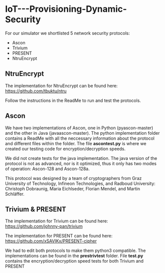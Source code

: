 # IoT---Provisioning-Dynamic-Security

For our simulator we shortlisted 5 network security protocols:

* Ascon 
* Trivium 
* PRESENT
* NtruEncrypt

## NtruEncrypt
The implementation for NtruEncrypt can be found here: https://github.com/tbuktu/ntru 

Follow the instructions in the ReadMe to run and test the protocols. 

## Ascon 

We have two implementations of Ascon, one in Python (pyascon-master) and the other in Java (javaascon-master). The python implementation folder contains a ReadMe with all the neccessary information about the protocol and different files within the folder. The file **ascontest.py** is where we created our testing code for encryption/decryption speeds. 

We did not create tests for the java implementation. The java version of the protocol is not as advanced, nor is it optimized, thus it only has two modes of operation: Ascon-128 and Ascon-128a. 

This protocol was designed by a team of cryptographers from Graz University of Technology, Infineon Technologies, and Radboud University: Christoph Dobraunig, Maria Eichlseder, Florian Mendel, and Martin Schläffer.

## Trivium & PRESENT

The implementation for Trivium can be found here: https://github.com/johnny-pan/trivium

The implementation for PRESENT can be found here: https://github.com/xSAVIKx/PRESENT-cipher 

We had to edit both protocols to make them python3 compatible. The implementations can be found in the **prestrivtest** folder. File **test.py** contains the encryption/decryption speed tests for both Trivium and PRESENT
